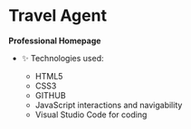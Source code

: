 # Travel Agent
**Professional Homepage**
- ✨ Technologies used:

  - HTML5
  - CSS3
  - GITHUB
  - JavaScript interactions and navigability
  - Visual Studio Code for coding
